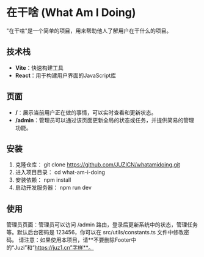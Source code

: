 # 在干啥 (What Am I Doing)

"在干啥"是一个简单的项目，用来帮助他人了解用户在干什么的项目。

## 技术栈

- **Vite**：快速构建工具
- **React**：用于构建用户界面的JavaScript库

## 页面

- **/**：展示当前用户正在做的事情，可以实时查看和更新状态。
- **/admin**：管理员可以通过该页面更新全局的状态或任务，并提供简易的管理功能。

## 安装

1. 克隆仓库：
   git clone https://github.com/JUZICN/whatamidoing.git
2. 进入项目目录：
   cd what-am-i-doing
3. 安装依赖：
   npm install
4. 启动开发服务器：
   npm run dev

## 使用
管理员页面：管理员可以访问 /admin 路由，登录后更新系统中的状态，管理任务等。默认后台密码是 123456，你可以在 src/utils/constants.ts 文件中修改密码。
请注意：如果使用本项目，请**不要删除Footer中的“Juzi”和“https://juz1.cn”字样**。